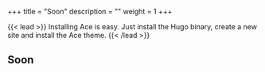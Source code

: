 +++
title = "Soon"
description = ""
weight = 1
+++

{{< lead >}}
Installing Ace is easy. Just install the Hugo binary, create a new site and install the Ace theme. 
{{< /lead >}}

## Soon